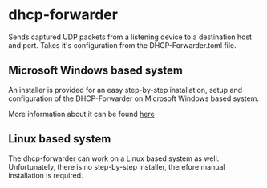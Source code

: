 dhcp-forwarder
==============
Sends captured UDP packets from a listening device to a destination host and port. Takes it's configuration from the DHCP-Forwarder.toml file.


Microsoft Windows based system
------------------------------
An installer is provided for an easy step-by-step installation, setup and configuration of the DHCP-Forwarder on Microsoft Windows based system.

More information about it can be found [here](https://github.com/inverse-inc/packetfence-dhcp-forwarder#dhcp-forwarder)


Linux based system
------------------
The dhcp-forwarder can work on a Linux based system as well. Unfortunately, there is no step-by-step installer, therefore manual installation is required.
